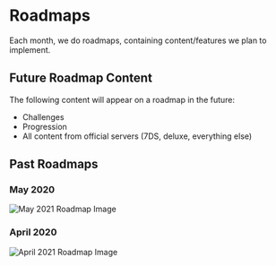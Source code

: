 # Roadmaps

Each month, we do roadmaps, containing content/features we plan to implement.

## Future Roadmap Content

The following content will appear on a roadmap in the future:

- Challenges
- Progression
- All content from official servers (7DS, deluxe, everything else)

## Past Roadmaps

### May 2020

![May 2021 Roadmap Image](/img/may-2021-roadmap.png)

### April 2020

![April 2021 Roadmap Image](/img/april-2021-roadmap.png)
